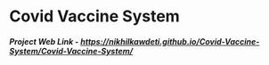 # Covid Vaccine System

##### Project Web Link - https://nikhilkawdeti.github.io/Covid-Vaccine-System/Covid-Vaccine-System/
